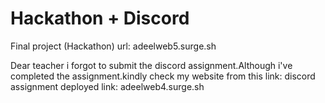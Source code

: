 # Hackathon + Discord
 Final project (Hackathon) 
 url: adeelweb5.surge.sh

 Dear teacher i forgot to submit the discord assignment.Although i've completed the assignment.kindly check my website from this link:
 discord assignment deployed link: adeelweb4.surge.sh

